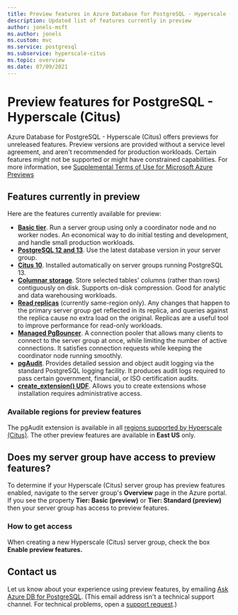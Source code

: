 ```yaml
---
title: Preview features in Azure Database for PostgreSQL - Hyperscale (Citus)
description: Updated list of features currently in preview
author: jonels-msft
ms.author: jonels
ms.custom: mvc
ms.service: postgresql
ms.subservice: hyperscale-citus
ms.topic: overview
ms.date: 07/09/2021
---
```


# Preview features for PostgreSQL - Hyperscale (Citus)

Azure Database for PostgreSQL - Hyperscale (Citus) offers
previews for unreleased features. Preview versions are provided
without a service level agreement, and aren't recommended for
production workloads. Certain features might not be supported or
might have constrained capabilities.  For more information, see
[Supplemental Terms of Use for Microsoft Azure
Previews](https://azure.microsoft.com/support/legal/preview-supplemental-terms/)

## Features currently in preview

Here are the features currently available for preview:

* **[Basic tier](concepts-hyperscale-tiers.md)**. Run a server
  group using only a coordinator node and no worker nodes. An
  economical way to do initial testing and development, and
  handle small production workloads.
* **[PostgreSQL 12 and 13](concepts-hyperscale-versions.md)**.
  Use the latest database version in your server group.
* **[Citus
  10](concepts-hyperscale-versions.md#citus-and-other-extension-versions)**.
  Installed automatically on server groups running PostgreSQL 13.
* **[Columnar storage](concepts-hyperscale-columnar.md)**.
  Store selected tables' columns (rather than rows) contiguously
  on disk. Supports on-disk compression. Good for analytic and
  data warehousing workloads.
* **[Read replicas](howto-hyperscale-read-replicas-portal.md)**
  (currently same-region only). Any changes that happen to the
  primary server group get reflected in its replica, and queries
  against the replica cause no extra load on the original.
  Replicas are a useful tool to improve performance for
  read-only workloads.
* **[Managed
  PgBouncer](concepts-hyperscale-limits.md#managed-pgbouncer-preview)**.
  A connection pooler that allows many clients to connect to
  the server group at once, while limiting the number of active
  connections. It satisfies connection requests while keeping
  the coordinator node running smoothly.
* **[pgAudit](concepts-hyperscale-audit.md)**. Provides detailed
  session and object audit logging via the standard PostgreSQL
  logging facility. It produces audit logs required to pass
  certain government, financial, or ISO certification audits.
* **[create_extension()
  UDF](concepts-hyperscale-extensions.md#use-postgresql-extensions)**.
  Allows you to create extensions whose installation requires
  administrative access.

### Available regions for preview features

The pgAudit extension is available in all [regions supported by
Hyperscale
(Citus)](concepts-hyperscale-configuration-options.md#regions).
The other preview features are available in **East US** only.

## Does my server group have access to preview features?

To determine if your Hyperscale (Citus) server group has preview features
enabled, navigate to the server group's **Overview** page in the Azure portal.
If you see the property **Tier: Basic (preview)** or **Tier: Standard
(preview)** then your server group has access to preview features.

### How to get access

When creating a new Hyperscale (Citus) server group, check
the box **Enable preview features.**

## Contact us

Let us know about your experience using preview features, by emailing [Ask
Azure DB for PostgreSQL](mailto:AskAzureDBforPostgreSQL@service.microsoft.com).
(This email address isn't a technical support channel. For technical problems,
open a [support
request](https://ms.portal.azure.com/#blade/Microsoft_Azure_Support/HelpAndSupportBlade/newsupportrequest).)
